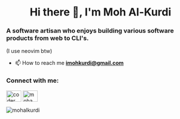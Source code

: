 <h1 align="center">Hi there 👋, I'm Moh Al-Kurdi</h1>
<h3 align="left">A software artisan who enjoys building various software products from web to CLI's.</h3>
<p>(I use neovim btw)</p>

- 📫 How to reach me **imohkurdi@gmail.com**

<h3 align="left">Connect with me:</h3>
<p align="left">
<a href="https://twitter.com/moh_dev13" target="blank"><img align="center" src="https://raw.githubusercontent.com/rahuldkjain/github-profile-readme-generator/master/src/images/icons/Social/twitter.svg" alt="coder_moh" height="30" width="40" /></a>
<a href="https://linkedin.com/in/mohammed-alkurdi" target="blank"><img align="center" src="https://raw.githubusercontent.com/rahuldkjain/github-profile-readme-generator/master/src/images/icons/Social/linked-in-alt.svg" alt="mohammed-alkurdi" height="30" width="40" /></a>
</p>

<p><img align="center" src="https://github-readme-stats.vercel.app/api/top-langs?username=mohalkurdi&show_icons=true&locale=en&layout=compact" alt="mohalkurdi" /></p>
